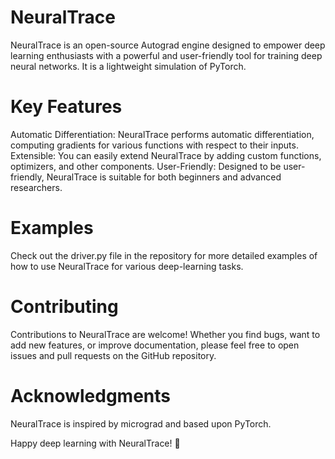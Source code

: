 # NeuralTrace
NeuralTrace is an open-source Autograd engine designed to empower deep learning enthusiasts with a powerful and user-friendly tool for training deep neural networks. It is a lightweight simulation of PyTorch.

# Key Features
Automatic Differentiation: NeuralTrace performs automatic differentiation, computing gradients for various functions with respect to their inputs.
Extensible: You can easily extend NeuralTrace by adding custom functions, optimizers, and other components.
User-Friendly: Designed to be user-friendly, NeuralTrace is suitable for both beginners and advanced researchers.

# Examples
Check out the driver.py file in the repository for more detailed examples of how to use NeuralTrace for various deep-learning tasks.

# Contributing
Contributions to NeuralTrace are welcome! Whether you find bugs, want to add new features, or improve documentation, please feel free to open issues and pull requests on the GitHub repository.

# Acknowledgments
NeuralTrace is inspired by micrograd and based upon PyTorch.

Happy deep learning with NeuralTrace! 🚀

